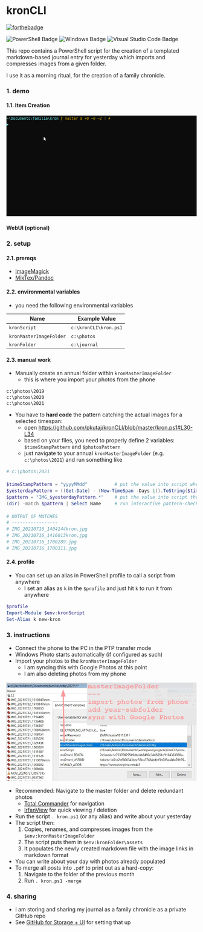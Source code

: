 # kronCLI
[![forthebadge](https://forthebadge.com/images/badges/works-on-my-machine.svg)](https://forthebadge.com)

![PowerShell Badge](https://img.shields.io/badge/PowerShell-5391FE?logo=powershell&logoColor=fff&style=flat)
![Windows Badge](https://img.shields.io/badge/Windows-0078D6?logo=windows&logoColor=fff&style=flat)
![Visual Studio Code Badge](https://img.shields.io/badge/Visual%20Studio%20Code-007ACC?logo=visualstudiocode&logoColor=fff&style=flat)

This repo contains a PowerShell script for the creation of a templated markdown-based journal entry for yesterday which imports and compresses images from a given folder. 

I use it as a morning ritual, for the creation of a family chronicle. 

### 1. demo
#### 1.1. Item Creation
![](./assets/2021-07-24-283.gif)

#### WebUI (optional)

### 2. setup
#### 2.1. prereqs
* [ImageMagick][#1]
* [MikTex/Pandoc][#2]

#### 2.2. environmental variables
* you need the following environmental variables

Name                    | Example Value
------------------------|----------------------
`kronScript`            | `c:\kronCLI\kron.ps1`
`kronMasterImageFolder` | `c:\photos`
`kronFolder`            | `c:\journal`

#### 2.3. manual work
* Manually create an annual folder within `kronMasterImageFolder`
    - this is where you import your photos from the phone

```
c:\photos\2019
c:\photos\2020
c:\photos\2021
```

* You have to **hard code** the pattern catching the actual images for a selected timespan:
    - open https://github.com/pkutaj/kronCLI/blob/master/kron.ps1#L30-L34
    - based on your files, you need to properly define 2 variables: `$timeStampPattern` and `$photosPattern`
    - just navigate to your annual `kronMasterImageFolder` (e.g. `c:\photos\2021`) and run something like

```powershell
# c:\photos\2021

$timeStampPattern = "yyyyMMdd"          # put the value into script when done
$yesterdayPattern = ((Get-Date) - (New-TimeSpan -Days 1)).ToString($timeStampPattern) # IGNORE
$pattern = "IMG_$yesterdayPattern.*"    # put the value into script then done
(dir) -match $pattern | Select Name     # run interactive pattern-check 

# OUTPUT OF MATCHES
# -----------------
# IMG_20210716_1404144kron.jpg
# IMG_20210716_1416013kron.jpg
# IMG_20210716_1700289.jpg
# IMG_20210716_1700311.jpg
```

#### 2.4. profile

* You can set up an alias in PowerShell profile to call a script from anywhere
    - I set an alias as `k` in the `$profile` and just hit `k` to run it from anywhere
    
```powershell
$profile
Import-Module $env:kronScript
Set-Alias k new-kron
```

### 3. instructions
* Connect the phone to the PC in the PTP transfer mode
* Windows Photo starts automatically (if configured as such)
* Import your photos to the `kronMasterImageFolder`
    - I am syncing this with Google Photos at this point
    - I am also deleting photos from my phone

![](./assets/img002992.jpg)

* Recommended: Navigate to the master folder and delete redundant photos 
    - [Total Commander](https://www.ghisler.com/) for navigation
    - [IrfanView](https://www.irfanview.com/) for quick viewing / deletion
* Run the script `. kron.ps1` (or any alias) and write about your yesterday
* The script then:
    1. Copies, renames, and compresses images from the `$env:kronMasterImageFolder`  
    2. The script puts them in `$env:kronFolder\assets`
    3. It populates the newly created markdown file with the image links in markdown format
* You can write about your day with photos already populated
* To merge all posts into `.pdf` to print out as a hard-copy:
    1. Navigate to the folder of the previous month
    2. Run `. kron.ps1 -merge` 

### 4. sharing
* I am storing and sharing my journal as a family chronicle as a private GitHub repo
* See [GitHub for Storage + UI][#3] for setting that up

[#1]: https://pavolkutaj.medium.com/convert-and-compress-images-from-the-command-line-with-imagemagick-9d08e6537255
[#2]: https://pavolkutaj.medium.com/markdown-to-pdf-with-pandoc-and-miktex-58b578cedf4b
[#3]: https://pavolkutaj.medium.com/redirect-to-a-github-repo-from-a-top-level-domain-db7ce8d3b80